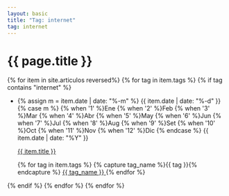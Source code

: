 ```yaml
---
layout: basic
title: "Tag: internet"
tag: internet
---
```


<h1>{{ page.title }}</h1>

{% for item in site.articulos reversed%}
{% for tag in item.tags %}
{% if tag contains "internet" %}
<ul>
    <li class="tag-list-date">
        <p class="first-date">
            {% assign m = item.date | date: "%-m" %}
            {{ item.date | date: "%-d" }}
            {% case m %}
            {% when '1' %}Ene
            {% when '2' %}Feb
            {% when '3' %}Mar
            {% when '4' %}Abr
            {% when '5' %}May
            {% when '6' %}Jun
            {% when '7' %}Jul
            {% when '8' %}Aug
            {% when '9' %}Set
            {% when '10' %}Oct
            {% when '11' %}Nov
            {% when '12' %}Dic
            {% endcase %}
            {{ item.date | date: "%Y" }}
        </p>
        <a class="link-list" href="{{ item.url | prepend: site.baseurl }}">
            {{ item.title }}
        </a>
        <p class="push">
            {% for tag in item.tags %}
            {% capture tag_name %}{{ tag }}{% endcapture %}
            <a href="/blog-de-bolsillo/tag/{{ tag_name }}">
                <span class="tag-highligher">
                    <nobr class="tag-cuadro">{{ tag_name }}</nobr>
                </span>
            </a>
            {% endfor %}
        </p>
    </li>
</ul>
{% endif %}
{% endfor %}
{% endfor %}
